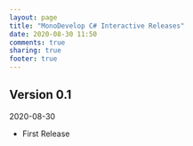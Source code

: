 ```yaml
---
layout: page
title: "MonoDevelop C# Interactive Releases"
date: 2020-08-30 11:50
comments: true
sharing: true
footer: true
---
```


## Version 0.1

2020-08-30

 * First Release
 